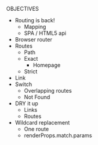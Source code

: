 OBJECTIVES
- Routing is back!
  - Mapping
  - SPA / HTML5 api
- Browser router
- Routes
  - Path
  - Exact
    - Homepage
  - Strict
- Link
- Switch
  - Overlapping routes
  - Not Found
- DRY it up
  - Links
  - Routes
- Wildcard replacement
  - One route
  - renderProps.match.params